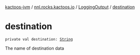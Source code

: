 [kactoos-jvm](../../index.md) / [nnl.rocks.kactoos.io](../index.md) / [LoggingOutput](index.md) / [destination](./destination.md)

# destination

`private val destination: `[`String`](https://kotlinlang.org/api/latest/jvm/stdlib/kotlin/-string/index.html)

The name of destination data

